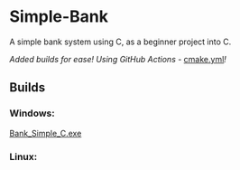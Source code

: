 # Simple-Bank
A simple bank system using C, as a beginner project into C.

*Added builds for ease! Using GitHub Actions -* [cmake.yml](.github/workflows/cmake.yml)*!*

## Builds
### Windows:
[Bank_Simple_C.exe](builds/Windows/Release/Bank_Simple_C.exe)

### Linux:
